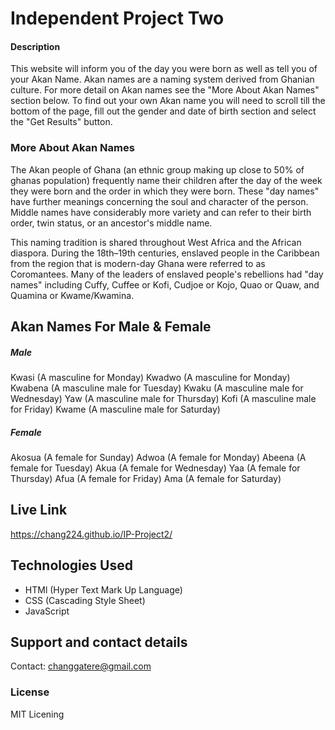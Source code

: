 # Independent Project Two
#### Description
This website will inform you of the day you were born as well as 
tell you of your Akan Name. Akan names are a naming system derived from Ghanian culture. 
For more detail on Akan names see the "More About Akan Names" section below. To find out your own Akan name you will need to 
scroll till the bottom of the page, fill out the gender and date of birth section and select the "Get Results" button.
### More About Akan Names
The Akan people of Ghana (an ethnic group making up close to 50% of ghanas population) frequently name their children after the day of the week they were born 
and the order in which they were born. These "day names" have further meanings concerning the soul 
and character of the person. Middle names have considerably more variety and can refer to their birth 
order, twin status, or an ancestor's middle name.

This naming tradition is shared throughout West Africa and the African diaspora. 
During the 18th–19th centuries, enslaved people in the Caribbean from the region that is modern-day 
Ghana were referred to as Coromantees. Many of the leaders of enslaved people's rebellions had
"day names" including Cuffy, Cuffee or Kofi, Cudjoe or Kojo, Quao or Quaw, and Quamina or 
Kwame/Kwamina.

## Akan Names For Male & Female

##### Male

Kwasi (A masculine for Monday)
Kwadwo (A masculine for Monday)
Kwabena (A masculine male for Tuesday)
Kwaku (A masculine male for Wednesday)
Yaw (A masculine male for Thursday)
Kofi (A masculine male for Friday)
Kwame (A masculine male for Saturday)

##### Female

Akosua (A female for Sunday)
Adwoa (A female for  Monday)
Abeena (A female for Tuesday)
Akua (A female for Wednesday)
Yaa (A female for Thursday)
Afua (A female for Friday)
Ama (A female for Saturday)
## Live Link
https://chang224.github.io/IP-Project2/
## Technologies Used
* HTMl (Hyper Text Mark Up Language)
* CSS (Cascading Style Sheet)
* JavaScript
## Support and contact details
Contact: changgatere@gmail.com
### License
MIT Licening
  
